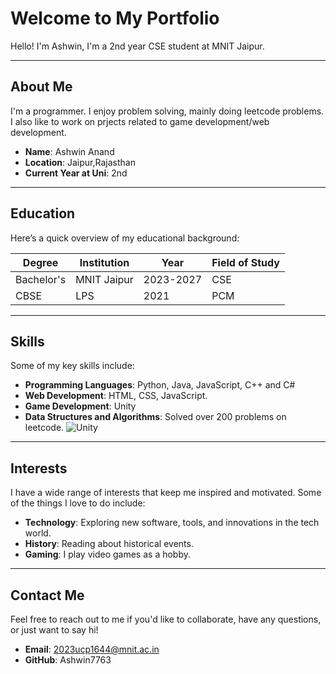 # Welcome to My Portfolio

Hello! I'm Ashwin, I'm a 2nd year CSE student at MNIT Jaipur.

---
## About Me

I'm a programmer. I enjoy problem solving, mainly doing leetcode problems. I also like to work on prjects related to game development/web development.

- **Name**: Ashwin Anand
- **Location**: Jaipur,Rajasthan
- **Current Year at Uni**: 2nd

---

## Education

Here’s a quick overview of my educational background:

| Degree         | Institution             | Year       | Field of Study         |
|----------------|-------------------------|------------|------------------------|
| Bachelor's     | MNIT Jaipur       | 2023-2027     | CSE |
| CBSE      | LPS   | 2021     | PCM |

---
## Skills
Some of my key skills include:

- **Programming Languages**: Python, Java, JavaScript, C++ and C#
- **Web Development**: HTML, CSS, JavaScript.
- **Game Development**: Unity
- **Data Structures and Algorithms**: Solved over 200 problems on leetcode.
![Unity](https://upload.wikimedia.org/wikipedia/commons/c/c4/Unity_2021.svg)

---

## Interests

I have a wide range of interests that keep me inspired and motivated. Some of the things I love to do include:

- **Technology**: Exploring new software, tools, and innovations in the tech world.
- **History**: Reading about historical events.
- **Gaming**: I play video games as a hobby.

---

## Contact Me

Feel free to reach out to me if you'd like to collaborate, have any questions, or just want to say hi!

- **Email**: 2023ucp1644@mnit.ac.in
- **GitHub**: Ashwin7763
